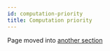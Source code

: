 ```yaml
---
id: computation-priority
title: Computation priority
---
```


Page moved into [another section](../explanation/computation-priority.md)
